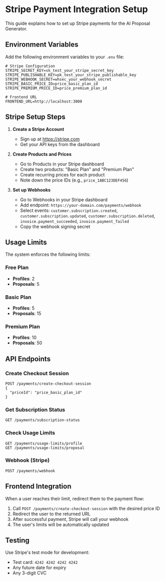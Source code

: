# Stripe Payment Integration Setup

This guide explains how to set up Stripe payments for the AI Proposal Generator.

## Environment Variables

Add the following environment variables to your `.env` file:

```env
# Stripe Configuration
STRIPE_SECRET_KEY=sk_test_your_stripe_secret_key
STRIPE_PUBLISHABLE_KEY=pk_test_your_stripe_publishable_key
STRIPE_WEBHOOK_SECRET=whsec_your_webhook_secret
STRIPE_BASIC_PRICE_ID=price_basic_plan_id
STRIPE_PREMIUM_PRICE_ID=price_premium_plan_id

# Frontend URL
FRONTEND_URL=http://localhost:3000
```

## Stripe Setup Steps

1. **Create a Stripe Account**
   - Sign up at https://stripe.com
   - Get your API keys from the dashboard

2. **Create Products and Prices**
   - Go to Products in your Stripe dashboard
   - Create two products: "Basic Plan" and "Premium Plan"
   - Create recurring prices for each product
   - Note down the price IDs (e.g., `price_1ABC123DEF456`)

3. **Set up Webhooks**
   - Go to Webhooks in your Stripe dashboard
   - Add endpoint: `https://your-domain.com/payments/webhook`
   - Select events: `customer.subscription.created`, `customer.subscription.updated`, `customer.subscription.deleted`, `invoice.payment_succeeded`, `invoice.payment_failed`
   - Copy the webhook signing secret

## Usage Limits

The system enforces the following limits:

### Free Plan
- **Profiles**: 2
- **Proposals**: 5

### Basic Plan
- **Profiles**: 5
- **Proposals**: 15

### Premium Plan
- **Profiles**: 10
- **Proposals**: 50

## API Endpoints

### Create Checkout Session
```
POST /payments/create-checkout-session
{
  "priceId": "price_basic_plan_id"
}
```

### Get Subscription Status
```
GET /payments/subscription-status
```

### Check Usage Limits
```
GET /payments/usage-limits/profile
GET /payments/usage-limits/proposal
```

### Webhook (Stripe)
```
POST /payments/webhook
```

## Frontend Integration

When a user reaches their limit, redirect them to the payment flow:

1. Call `POST /payments/create-checkout-session` with the desired price ID
2. Redirect the user to the returned URL
3. After successful payment, Stripe will call your webhook
4. The user's limits will be automatically updated

## Testing

Use Stripe's test mode for development:
- Test card: `4242 4242 4242 4242`
- Any future date for expiry
- Any 3-digit CVC 